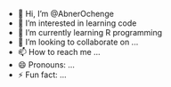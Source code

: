 - 👋 Hi, I’m @AbnerOchenge
- 👀 I’m interested in  learning code
- 🌱 I’m currently learning  R programming
- 💞️ I’m looking to collaborate on ...
- 📫 How to reach me ...
- 😄 Pronouns: ...
- ⚡ Fun fact: ...

<!---
AbnerOchenge/AbnerOchenge is a ✨ special ✨ repository because its `README.md` (this file) appears on your GitHub profile.
You can click the Preview link to take a look at your changes.
--->

